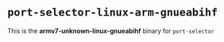 # `port-selector-linux-arm-gnueabihf`

This is the **armv7-unknown-linux-gnueabihf** binary for `port-selector`
